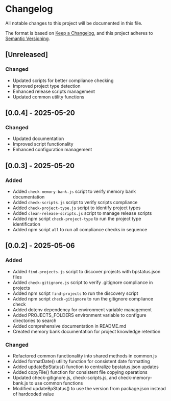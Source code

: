 # Changelog

All notable changes to this project will be documented in this file.

The format is based on [Keep a Changelog](https://keepachangelog.com/en/1.0.0/),
and this project adheres to [Semantic Versioning](https://semver.org/spec/v2.0.0.html).

## [Unreleased]

### Changed

- Updated scripts for better compliance checking
- Improved project type detection
- Enhanced release scripts management
- Updated common utility functions

## [0.0.4] - 2025-05-20

### Changed

- Updated documentation
- Improved script functionality
- Enhanced configuration management

## [0.0.3] - 2025-05-20

### Added

- Added `check-memory-bank.js` script to verify memory bank documentation
- Added `check-scripts.js` script to verify scripts compliance
- Added `check-project-type.js` script to identify project types
- Added `clean-release-scripts.js` script to manage release scripts
- Added npm script `check-project-type` to run the project type identification
- Added npm script `all` to run all compliance checks in sequence

## [0.0.2] - 2025-05-06

### Added

- Added `find-projects.js` script to discover projects with bpstatus.json files
- Added `check-gitignore.js` script to verify .gitignore compliance in projects
- Added npm script `find-projects` to run the discovery script
- Added npm script `check-gitignore` to run the gitignore compliance check
- Added dotenv dependency for environment variable management
- Added PROJECTS_FOLDERS environment variable to configure directories to search
- Added comprehensive documentation in README.md
- Created memory bank documentation for project knowledge retention

### Changed

- Refactored common functionality into shared methods in common.js
- Added formatDate() utility function for consistent date formatting
- Added updateBpStatus() function to centralize bpstatus.json updates
- Added copyFile() function for consistent file copying operations
- Updated check-gitignore.js, check-scripts.js, and check-memory-bank.js to use common functions
- Modified updateBpStatus() to use the version from package.json instead of hardcoded value
